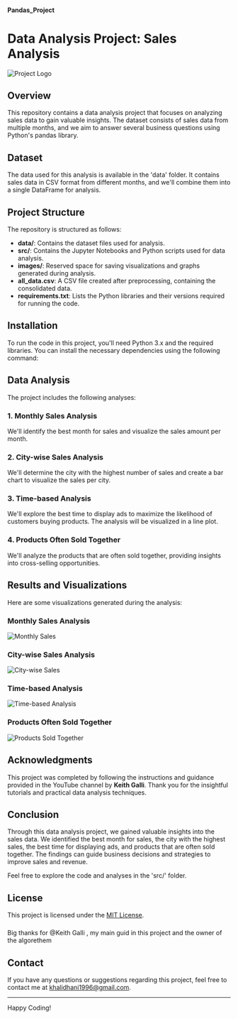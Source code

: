 #### Pandas_Project

# Data Analysis Project: Sales Analysis

![Project Logo](images/project_logo.png)

## Overview
This repository contains a data analysis project that focuses on analyzing sales data to gain valuable insights. The dataset consists of sales data from multiple months, and we aim to answer several business questions using Python's pandas library.

## Dataset
The data used for this analysis is available in the 'data' folder. It contains sales data in CSV format from different months, and we'll combine them into a single DataFrame for analysis.

## Project Structure
The repository is structured as follows:

- **data/**: Contains the dataset files used for analysis.
- **src/**: Contains the Jupyter Notebooks and Python scripts used for data analysis.
- **images/**: Reserved space for saving visualizations and graphs generated during analysis.
- **all_data.csv**: A CSV file created after preprocessing, containing the consolidated data.
- **requirements.txt**: Lists the Python libraries and their versions required for running the code.

## Installation
To run the code in this project, you'll need Python 3.x and the required libraries. You can install the necessary dependencies using the following command:



## Data Analysis
The project includes the following analyses:

### 1. Monthly Sales Analysis
We'll identify the best month for sales and visualize the sales amount per month.

### 2. City-wise Sales Analysis
We'll determine the city with the highest number of sales and create a bar chart to visualize the sales per city.

### 3. Time-based Analysis
We'll explore the best time to display ads to maximize the likelihood of customers buying products. The analysis will be visualized in a line plot.

### 4. Products Often Sold Together
We'll analyze the products that are often sold together, providing insights into cross-selling opportunities.

## Results and Visualizations
Here are some visualizations generated during the analysis:

### Monthly Sales Analysis
![Monthly Sales](images/monthly_sales.png)

### City-wise Sales Analysis
![City-wise Sales](images/city_sales.png)

### Time-based Analysis
![Time-based Analysis](images/time_analysis.png)

### Products Often Sold Together
![Products Sold Together](images/products_together.png)

## Acknowledgments
This project was completed by following the instructions and guidance provided in the YouTube channel by **Keith Galli**. Thank you for the insightful tutorials and practical data analysis techniques.

## Conclusion
Through this data analysis project, we gained valuable insights into the sales data. We identified the best month for sales, the city with the highest sales, the best time for displaying ads, and products that are often sold together. The findings can guide business decisions and strategies to improve sales and revenue.

Feel free to explore the code and analyses in the 'src/' folder.

## License
This project is licensed under the [MIT License](LICENSE).
###
Big thanks for @Keith Galli , my main guid in this project and the owner of the algorethem

## Contact
If you have any questions or suggestions regarding this project, feel free to contact me at [khalidhani1996@gmail.com](mailto:khalidhani1996@gmail.com).

---
Happy Coding!

